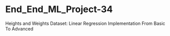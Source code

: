 # End_End_ML_Project-34
Heights and Weights Dataset:  Linear Regression Implementation From Basic To Advanced
